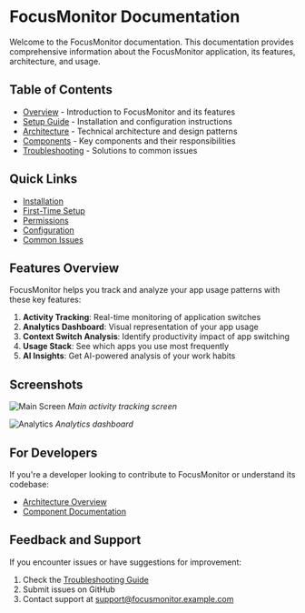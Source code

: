 # FocusMonitor Documentation

Welcome to the FocusMonitor documentation. This documentation provides comprehensive information about the FocusMonitor application, its features, architecture, and usage.

## Table of Contents

- [Overview](../README.md) - Introduction to FocusMonitor and its features
- [Setup Guide](SETUP.md) - Installation and configuration instructions
- [Architecture](ARCHITECTURE.md) - Technical architecture and design patterns
- [Components](COMPONENTS.md) - Key components and their responsibilities
- [Troubleshooting](TROUBLESHOOTING.md) - Solutions to common issues

## Quick Links

- [Installation](SETUP.md#installation)
- [First-Time Setup](SETUP.md#first-time-setup)
- [Permissions](SETUP.md#permissions)
- [Configuration](SETUP.md#configuration)
- [Common Issues](TROUBLESHOOTING.md)

## Features Overview

FocusMonitor helps you track and analyze your app usage patterns with these key features:

1. **Activity Tracking**: Real-time monitoring of application switches
2. **Analytics Dashboard**: Visual representation of your app usage
3. **Context Switch Analysis**: Identify productivity impact of app switching
4. **Usage Stack**: See which apps you use most frequently
5. **AI Insights**: Get AI-powered analysis of your work habits

## Screenshots

![Main Screen](../screenshots/main_screen.png)
*Main activity tracking screen*

![Analytics](../screenshots/analytics.png)
*Analytics dashboard*

## For Developers

If you're a developer looking to contribute to FocusMonitor or understand its codebase:

- [Architecture Overview](ARCHITECTURE.md)
- [Component Documentation](COMPONENTS.md)

## Feedback and Support

If you encounter issues or have suggestions for improvement:

1. Check the [Troubleshooting Guide](TROUBLESHOOTING.md)
2. Submit issues on GitHub
3. Contact support at support@focusmonitor.example.com
